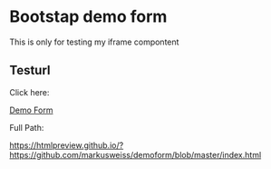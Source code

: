 # Bootstap demo form

This is only for testing my iframe compontent

## Testurl

Click here:

[Demo Form](https://htmlpreview.github.io/?https://github.com/markusweiss/demoform/blob/master/index.html)

Full Path:

https://htmlpreview.github.io/?https://github.com/markusweiss/demoform/blob/master/index.html



